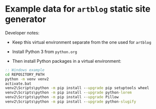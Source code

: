 # Example data for `artblog` static site generator

Developer notes:

- Keep this virtual environment separate from the one used for `artblog`

- Install Python 3 from `python.org`

- Then install Python packages in a virtual environment:
```bat
:: Windows example
cd REPOSITORY_PATH
python -m venv venv2
activate.bat
venv2\Scripts\python -m pip install --upgrade pip setuptools wheel
venv2\Scripts\python -m pip install --upgrade python-lorem
venv2\Scripts\python -m pip install --upgrade Pillow
venv2\Scripts\python -m pip install --upgrade python-slugify
```

